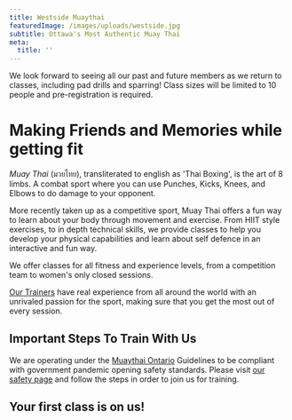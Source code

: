 ```yaml
---
title: Westside Muaythai
featuredImage: /images/uploads/westside.jpg
subtitle: Ottawa's Most Authentic Muay Thai
meta:
  title: ''
---
```


We look forward to seeing all our past and future members as we return to classes, including pad drills and sparring! Class sizes will be limited to 10 people and pre-registration is required.

# Making Friends and Memories while getting fit

_Muay Thai_ (มวยไทย), transliterated to english as 'Thai Boxing', is the art of 8 limbs. A combat sport where you can use Punches, Kicks, Knees, and Elbows to do damage to your opponent.

More recently taken up as a competitive sport, Muay Thai offers a fun way to learn about your body through movement and exercise. From HIIT style exercises, to in depth technical skills, we provide classes to help you develop your physical capabilities and learn about self defence in an interactive and fun way.

We offer classes for all fitness and experience levels, from a competition team to women's only closed sessions.

[Our Trainers](https://westsidemuaythai.com/instructors) have real experience from all around the world with an unrivaled passion for the sport, making sure that you get the most out of every session.

## Important Steps To Train With Us

We are operating under the [Muaythai Ontario](https://muaythaiontario.org) Guidelines to be compliant with government pandemic opening safety standards. Please visit [our safety page](https://westsidemuaythai.com/covid) and follow the steps in order to join us for training.

## Your first class is on us!
